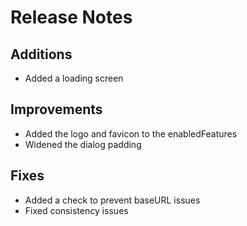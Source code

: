 # Release Notes

## Additions

- Added a loading screen

## Improvements

- Added the logo and favicon to the enabledFeatures
- Widened the dialog padding

## Fixes

- Added a check to prevent baseURL issues
- Fixed consistency issues